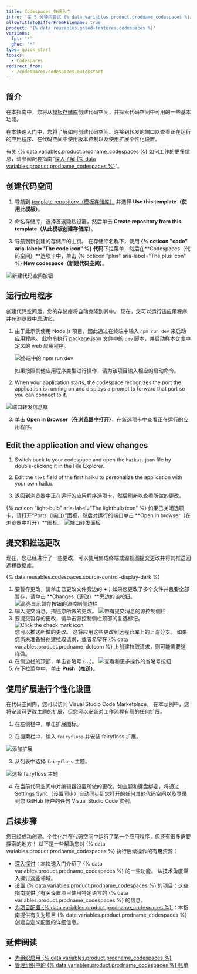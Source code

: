 ```yaml
---
title: Codespaces 快速入门
intro: '在 5 分钟内尝试 {% data variables.product.prodname_codespaces %}。'
allowTitleToDifferFromFilename: true
product: '{% data reusables.gated-features.codespaces %}'
versions:
  fpt: '*'
  ghec: '*'
type: quick_start
topics:
  - Codespaces
redirect_from:
  - /codespaces/codespaces-quickstart
---
```


## 简介

在本指南中，您将从[模板存储库](https://github.com/2percentsilk/haikus-for-codespaces)创建代码空间，并探索代码空间中可用的一些基本功能。

在本快速入门中，您将了解如何创建代码空间、连接到转发的端口以查看正在运行的应用程序、在代码空间中使用版本控制以及使用扩展个性化设置。

有关 {% data variables.product.prodname_codespaces %} 如何工作的更多信息，请参阅配套指南“[深入了解 {% data variables.product.prodname_codespaces %}](/codespaces/getting-started/deep-dive)”。

## 创建代码空间

1. 导航到 [template repository（模板存储库）](https://github.com/2percentsilk/haikus-for-codespaces) 并选择 **Use this template（使用此模板）**。

2. 命名存储库，选择首选隐私设置，然后单击 **Create repository from this template（从此模板创建存储库）**。

3. 导航到新创建的存储库的主页。 在存储库名称下，使用 **{% octicon "code" aria-label="The code icon" %} 代码**下拉菜单，然后在**Codespaces（代码空间）**选项卡中，单击 {% octicon "plus" aria-label="The plus icon" %} **New codespace（新建代码空间）**。

  ![新建代码空间按钮](/assets/images/help/codespaces/new-codespace-button.png)

## 运行应用程序

创建代码空间后，您的存储库将自动克隆到其中。 现在，您可以运行该应用程序并在浏览器中启动它。

1. 由于此示例使用 Node.js 项目，因此通过在终端中输入 `npm run dev` 来启动应用程序。 此命令执行 package.json 文件中的 `dev` 脚本，并启动样本仓库中定义的 web 应用程序。

   ![终端中的 npm run dev](/assets/images/help/codespaces/codespaces-npm-run-dev.png)

    如果按照其他应用程序类型进行操作，请为该项目输入相应的启动命令。

2. When your application starts, the codespace recognizes the port the application is running on and displays a prompt to forward that port so you can connect to it.

  ![端口转发信息框](/assets/images/help/codespaces/quickstart-port-toast.png)

3. 单击 **Open in Browser（在浏览器中打开）**，在新选项卡中查看正在运行的应用程序。

## Edit the application and view changes

1. Switch back to your codespace and open the `haikus.json` file by double-clicking it in the File Explorer.

2. Edit the `text` field of the first haiku to personalize the application with your own haiku.

3. 返回到浏览器中正在运行的应用程序选项卡，然后刷新以查看所做的更改。

  {% octicon "light-bulb" aria-label="The lightbulb icon" %}  如果已关闭选项卡，请打开“Ports（端口）”面板，然后对运行的端口单击 **Open in browser（在浏览器中打开）**图标。
  ![端口转发面板](/assets/images/help/codespaces/quickstart-forward-port.png)

## 提交和推送更改

现在，您已经进行了一些更改，可以使用集成终端或源视图提交更改并将其推送回远程数据库。

{% data reusables.codespaces.source-control-display-dark %}
1. 要暂存更改，请单击已更改文件旁边的  **+**；如果您更改了多个文件并且要全部暂存，请单击 **Changes（更改）**旁边的该按钮。 ![高亮显示暂存按钮的源控制侧边栏](/assets/images/help/codespaces/codespaces-commit-stage.png)
1. 输入提交消息，描述您所做的更改。 ![带有提交消息的源控制侧栏](/assets/images/help/codespaces/codespaces-commit-commit-message.png)
1. 要提交暂存的更改，请单击源控制侧栏顶部的复选标记。 ![Click the check mark icon](/assets/images/help/codespaces/codespaces-commit-checkmark-icon.png)  
   您可以推送所做的更改。 这将应用这些更改到远程仓库上的上游分支。 如果您尚未准备好创建拉取请求，或者希望在 {% data variables.product.prodname_dotcom %} 上创建拉取请求，则可能需要这样做。
1. 在侧边栏的顶部，单击省略号 (**...**)。 ![查看和更多操作的省略号按钮](/assets/images/help/codespaces/source-control-ellipsis-button-nochanges.png)
1. 在下拉菜单中，单击 **Push（推送）**。

## 使用扩展进行个性化设置

在代码空间内，您可以访问 Visual Studio Code Marketplace。 在本示例中，您将安装可更改主题的扩展，但您可以安装对工作流程有用的任何扩展。

1. 在左侧栏中，单击扩展图标。

2.  在搜索栏中，输入 `fairyfloss` 并安装 fairyfloss 扩展。

  ![添加扩展](/assets/images/help/codespaces/add-extension.png)

3. 从列表中选择 `fairyfloss` 主题。

  ![选择 fairyfloss 主题](/assets/images/help/codespaces/fairyfloss.png)

4. 在当前代码空间中对编辑器设置所做的更改，如主题和键盘绑定，将通过 [Settings Sync（设置同步）](https://code.visualstudio.com/docs/editor/settings-sync)自动同步到您打开的任何其他代码空间以及登录到您 GitHub 帐户的任何 Visual Studio Code 实例。

## 后续步骤

您已经成功创建、个性化并在代码空间中运行了第一个应用程序，但还有很多需要探索的地方！ 以下是一些帮助您对 {% data variables.product.prodname_codespaces %} 执行后续操作的有用资源：
  - [深入探讨](/codespaces/getting-started/deep-dive)：本快速入门介绍了 {% data variables.product.prodname_codespaces %} 的一些功能。 从技术角度深入探讨这些领域。
  - [设置 {% data variables.product.prodname_codespaces %}](/codespaces/getting-started-with-codespaces) 的项目：这些指南提供了有关设置项目使用特定语言的 {% data variables.product.prodname_codespaces %} 的信息。
  - [为项目配置 {% data variables.product.prodname_codespaces %} ](/codespaces/setting-up-your-codespace/configuring-codespaces-for-your-project)：本指南提供有关为项目 {% data variables.product.prodname_codespaces %} 创建自定义配置的详细信息。

## 延伸阅读

- [为组织启用 {% data variables.product.prodname_codespaces %}](/codespaces/managing-codespaces-for-your-organization/enabling-codespaces-for-your-organization)
- [管理组织中的 {% data variables.product.prodname_codespaces %} 帐单](/codespaces/managing-codespaces-for-your-organization/managing-billing-for-codespaces-in-your-organization)
